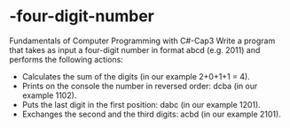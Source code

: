 # -four-digit-number
Fundamentals of Computer Programming with C#-Cap3
Write a program that takes as input a four-digit number in format abcd
(e.g. 2011) and performs the following actions:
- Calculates the sum of the digits (in our example 2+0+1+1 = 4).
- Prints on the console the number in reversed order: dcba (in our
example 1102).
- Puts the last digit in the first position: dabc (in our example 1201).
- Exchanges the second and the third digits: acbd (in our example
2101).
